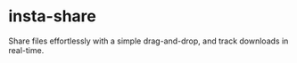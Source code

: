 # insta-share

Share files effortlessly with a simple drag-and-drop, and track downloads in real-time.